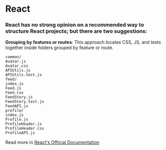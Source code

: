# React
### React has no strong opinion on a recommended way to structure React projects; but there are two suggestions:

**Grouping by features or routes**: This approach locates CSS, JS, and tests together inside folders grouped by feature or route.

    common/
    Avatar.js
    Avatar.css
    APIUtils.js
    APIUtils.test.js
    feed/
    index.js
    Feed.js
    Feed.css
    FeedStory.js
    FeedStory.test.js
    FeedAPI.js
    profile/
    index.js
    Profile.js
    ProfileHeader.js
    ProfileHeader.css
    ProfileAPI.js

Read more in [React's Official Documentation](https://reactjs.org/docs/faq-structure.html)
